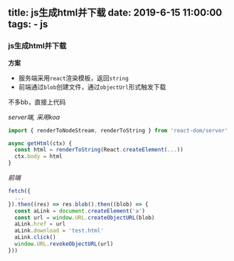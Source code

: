 title: js生成html并下载
date: 2019-6-15 11:00:00
tags:
    - js
---


### js生成html并下载

**方案**
- 服务端采用`react`渲染模板，返回`string`
- 前端通过`blob`创建文件，通过`objectUrl`形式触发下载

不多bb，直接上代码

*server端, 采用koa*
```js
import { renderToNodeStream, renderToString } from 'react-dom/server'

async getHtml(ctx) {
  const html = renderToString(React.createElement(...))
  ctx.body = html
}

```

*前端*
```js
fetch({
  ...
}).then((res) => res.blob().then((blob) => {
  const aLink = document.createElement('a')
  const url = window.URL.createObjectURL(blob)
  aLink.href = url
  aLink.download = 'test.html'
  aLink.click()
  window.URL.revokeObjectURL(url)
}))
```